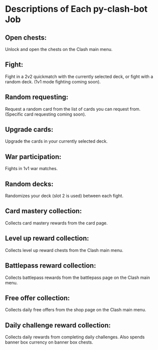 # Descriptions of Each py-clash-bot Job

## Open chests:

Unlock and open the chests on the Clash main menu.

## Fight:

Fight in a 2v2 quickmatch with the currently selected deck, or fight with a random deck.
(1v1 mode fighting coming soon).

## Random requesting:

Request a random card from the list of cards you can request from.
(Specific card requesting coming soon).

## Upgrade cards:

Upgrade the cards in your currently selected deck.

## War participation:

Fights in 1v1 war matches.

## Random decks:

Randomizes your deck (slot 2 is used) between each fight.

## Card mastery collection:

Collects card mastery rewards from the card page.

## Level up reward collection:

Collects level up reward chests from the Clash main menu.

## Battlepass reward collection:

Collects battlepass rewards from the battlepass page on the Clash main menu.

## Free offer collection:

Collects daily free offers from the shop page on the Clash main menu.

## Daily challenge reward collection:

Collects daily rewards from completing daily challenges. Also spends banner box currency on banner box chests.
